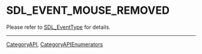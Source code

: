 # SDL_EVENT_MOUSE_REMOVED

Please refer to [SDL_EventType](SDL_EventType) for details.

----
[CategoryAPI](CategoryAPI), [CategoryAPIEnumerators](CategoryAPIEnumerators)

